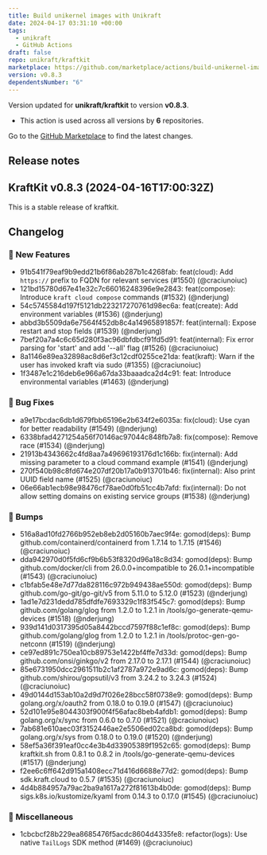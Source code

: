 ```yaml
---
title: Build unikernel images with Unikraft
date: 2024-04-17 03:31:10 +00:00
tags:
  - unikraft
  - GitHub Actions
draft: false
repo: unikraft/kraftkit
marketplace: https://github.com/marketplace/actions/build-unikernel-images-with-unikraft
version: v0.8.3
dependentsNumber: "6"
---
```



Version updated for **unikraft/kraftkit** to version **v0.8.3**.
- This action is used across all versions by **6** repositories.

Go to the [GitHub Marketplace](https://github.com/marketplace/actions/build-unikernel-images-with-unikraft) to find the latest changes.

## Release notes

## KraftKit v0.8.3 (2024-04-16T17:00:32Z)

This is a stable release of kraftkit.

## Changelog
### 🚀 New Features
* 91b541f79eaf9b9edd21b6f86ab287b1c4268fab: feat(cloud): Add `https://` prefix to FQDN for relevant services (#1550) (@craciunoiuc)
* 121bd15780d67e41e32c7c66016248396e9e2843: feat(compose): Introduce `kraft cloud compose` commands (#1532) (@nderjung)
* 54c5745584d197f5121db223217270761d98ec6a: feat(create): Add environment variables (#1536) (@nderjung)
* abbd3b5509da6e7564f452db8c4a14965891857f: feat(internal): Expose restart and stop fields (#1539) (@nderjung)
* 7bef20a7a4c6c65d280f3ac96dbfdbcf91fd5d91: feat(internal): Fix error parsing for 'start' and add '--all' flag (#1526) (@craciunoiuc)
* 8a1146e89ea32898ac8d6ef3c12cdf0255ce21da: feat(kraft): Warn if the user has invoked kraft via sudo (#1355) (@craciunoiuc)
* 1f3487e1c216deb6e966a67da33baaadca2d4c91: feat: Introduce environmental variables (#1463) (@nderjung)
### 🐛 Bug Fixes
* a9e17bcdac6db1d679fbb65196e2b634f2e6035a: fix(cloud): Use cyan for better readability (#1549) (@nderjung)
* 6338bfad4271254a56f70146ac97044c848fb7a8: fix(compose): Remove race (#1534) (@nderjung)
* 21913b4343662c4fd8aa7a49696193176d1c166b: fix(internal): Add missing parameter to a cloud command example (#1541) (@nderjung)
* 270f540b98c8fd674e207df20b17a0b913701b46: fix(internal): Also print UUID field name (#1525) (@craciunoiuc)
* 06e66ab1ecb98e98476cf78ae0d0fb51cc4b7afd: fix(internal): Do not allow setting domains on existing service groups (#1538) (@nderjung)
### 🤖 Bumps
* 516a8ad10fd2766b952eb8eb2d05160b7aec9f4e: gomod(deps): Bump github.com/containerd/containerd from 1.7.14 to 1.7.15 (#1546) (@craciunoiuc)
* dda942970d0f5fd6cf9b6b53f8320d96a18c8d34: gomod(deps): Bump github.com/docker/cli from 26.0.0+incompatible to 26.0.1+incompatible (#1543) (@craciunoiuc)
* c1bfab5e48e7d77da828116c972b949438ae550d: gomod(deps): Bump github.com/go-git/go-git/v5 from 5.11.0 to 5.12.0 (#1523) (@nderjung)
* 1ad1e7d231dedd785dfdfe7693329c1f83f545c7: gomod(deps): Bump github.com/golang/glog from 1.2.0 to 1.2.1 in /tools/go-generate-qemu-devices (#1518) (@nderjung)
* 939d141d0317395d05a8442bccd7597f88c1ef8c: gomod(deps): Bump github.com/golang/glog from 1.2.0 to 1.2.1 in /tools/protoc-gen-go-netconn (#1519) (@nderjung)
* ce97ed891c750ea10cb89753e1422bf4ffe7d33d: gomod(deps): Bump github.com/onsi/ginkgo/v2 from 2.17.0 to 2.17.1 (#1544) (@craciunoiuc)
* 85e6731950dcc2961511b2c1af2787a972e9ad6c: gomod(deps): Bump github.com/shirou/gopsutil/v3 from 3.24.2 to 3.24.3 (#1524) (@craciunoiuc)
* 49d0144d153ab10a2d9d7f026e28bcc58f0738e9: gomod(deps): Bump golang.org/x/oauth2 from 0.18.0 to 0.19.0 (#1547) (@craciunoiuc)
* 52d101e95e8044303f900f4f56afac8beb4afdb1: gomod(deps): Bump golang.org/x/sync from 0.6.0 to 0.7.0 (#1521) (@craciunoiuc)
* 7ab681e610aec03f3152446ae2e5506ed02ca8bd: gomod(deps): Bump golang.org/x/sys from 0.18.0 to 0.19.0 (#1520) (@nderjung)
* 58ef5a36f391eaf0cc4e3b4d33905389f1952c65: gomod(deps): Bump kraftkit.sh from 0.8.1 to 0.8.2 in /tools/go-generate-qemu-devices (#1517) (@nderjung)
* f2ee6c6ff642d915a1408ecc71d416d6688e77d2: gomod(deps): Bump sdk.kraft.cloud to 0.5.7 (#1535) (@craciunoiuc)
* 4d4b884957a79ac2ba9a1617a272f81613b4b0de: gomod(deps): Bump sigs.k8s.io/kustomize/kyaml from 0.14.3 to 0.17.0 (#1545) (@craciunoiuc)
### 🐒 Miscellaneous
* 1cbcbcf28b229ea8685476f5acdc8604d4335fe8: refactor(logs): Use native `TailLogs` SDK method (#1469) (@craciunoiuc)


